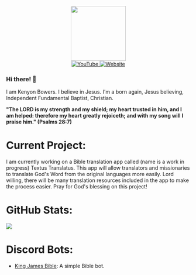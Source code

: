 <div id="profile_picture" align="center">
  <img src="https://avatars.githubusercontent.com/u/83834271?v=4" width="150" />
</div>
<div id="badges" align="center">
  <a target="_blank" href="https://youtube.com/@KenyonBowers">
    <img src="https://img.shields.io/badge/YouTube-red?style=for-the-badge&logo=youtube&logoColor=white" alt="YouTube"/>
  </a>
  <a target="_blank" href="https://kenyonbowers.github.io">
    <img src="https://img.shields.io/badge/Website-blue?style=for-the-badge" alt="Website"/>
  </a>
</div>

### Hi there! 👋
I am Kenyon Bowers. I believe in Jesus. I'm a born again, Jesus believing, Independent Fundamental Baptist, Christian.

**"The LORD is my strength and my shield; my heart trusted in him, and I am helped: therefore my heart greatly rejoiceth; and with my song will I praise him." (Psalms 28:7)**

# Current Project:
I am currently working on a Bible translation app called (name is a work in progress) Textus Translatus. This app will allow translators and missionaries to translate God's Word from the original languages more easily. Lord willing, there will be many translation resources included in the app to make the process easier. Pray for God's blessing on this project!

# GitHub Stats:
<picture>
  <source srcset="https://github-readme-stats.vercel.app/api/top-langs/?username=kenyonbowers&theme=light&layout=compact" media="(prefers-color-scheme: light)"></source>
  <source srcset="https://github-readme-stats.vercel.app/api/top-langs/?username=kenyonbowers&theme=dark&layout=compact" media="(prefers-color-scheme: dark)"></source>
  <img src="#">
</picture>


# Discord Bots:
- [King James Bible](https://github.com/kenyonbowers/King-James-Bible-Bot): A simple Bible bot.
